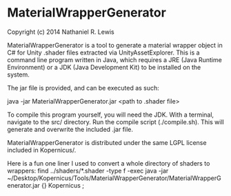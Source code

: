 MaterialWrapperGenerator 
========================

Copyright (c) 2014 Nathaniel R. Lewis

MaterialWrapperGenerator is a tool to generate a material wrapper object in C# for Unity .shader files extracted via UnityAssetExplorer.  This is a command line program written in Java, which requires a JRE (Java Runtime Environment) or a JDK (Java Development Kit) to be installed on the system.

The jar file is provided, and can be executed as such:

java -jar MaterialWrapperGenerator.jar <path to .shader file>  <namespace of resulting cs file>


To compile this program yourself, you will need the JDK.  With a terminal, navigate to the src/ directory.  Run the compile script (./compile.sh).  This will generate and overwrite the included .jar file.

MaterialWrapperGenerator is distributed under the same LGPL license included in Kopernicus/.

Here is a fun one liner I used to convert a whole directory of shaders to wrappers:
find ../shaders/*.shader -type f -exec java -jar ~/Desktop/Kopernicus/Tools/MaterialWrapperGenerator/MaterialWrapperGenerator.jar {} Kopernicus \;